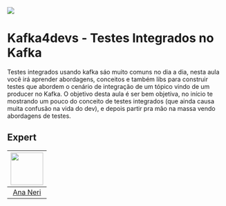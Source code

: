 <img src="https://storage.googleapis.com/golden-wind/experts-club/capa-github.svg" />

# Kafka4devs - Testes Integrados no Kafka

Testes integrados usando kafka sáo muito comuns no dia a dia, nesta aula você irá aprender abordagens, conceitos e também libs para construir testes que abordem o cenário de integração de um tópico vindo de um producer no Kafka.
O objetivo desta aula é ser bem objetiva, no início te mostrando um pouco do conceito de testes integrados (que ainda causa muita confusão na vida do dev), e depois partir pra mão na massa vendo abordagens de testes.

## Expert
| [<img src="https://avatars.githubusercontent.com/u/42419543?v=4" width="75px;"/>](https://github.com/anabneri) |
| :-: |
|[Ana Neri](https://github.com/anabneri)|
